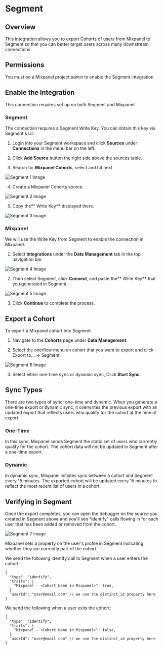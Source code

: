 # Segment


## Overview

 This integration allows you to export Cohorts of users from Mixpanel to Segment so that you can better target users across many downstream connections.
 
 ## Permissions
You must be a Mixpanel project admin to enable the Segment integration.

## Enable the Integration

This connection requires set up on both Segment and Mixpanel.

### Segment

The connection requires a Segment Write Key. You can obtain this key via Segment's UI: 

1. Login into your Segment workspace and click **Sources** under **Connections** in the menu bar on the left.

2. Click **Add Source** button the right side above the sources table.

3. Search for **Mixpanel Cohorts**, select and hit next

![Segment 1 Image](/segment1.png)

4. Create a Mixpanel Cohorts source.

![Segment 2 Image](/segment2.png)

5. Copy the** Write Key** displayed there.

![Segment 3 Image](/segment3.png)

### Mixpanel

We will use the Write Key from Segment to enable the connection in Mixpanel.

1. Select **Integrations** under the **Data Management** tab in the top navigation bar.

![Segment 4 Image](/segment4.png)

2. Then select Segment, click **Connect**, and paste the** Write Key** that you generated in Segment.

![Segment 5 Image](/segment5.png)

3. Click **Continue** to complete the process.

## Export a Cohort

To export a Mixpanel cohort into Segment.

1. Navigate to the **Cohorts** page under **Data Management**.

2. Select the overflow menu on cohort that you want to export and click Export to... → Segment.

![Segment 6 Image](/segment6.png)

3. Select either one-time sync or dynamic sync, Click **Start Sync**.

## Sync Types

There are two types of sync: one-time and dynamic. When you generate a one-time export or dynamic sync, it overwrites the previous export with an updated export that reflects users who qualify for the cohort at the time of export.

### One-Time
In this sync, Mixpanel sends Segment the static set of users who currently qualify for the cohort. The cohort data will not be updated in Segment after a one-time export.

### Dynamic
In dynamic sync, Mixpanel initiates sync between a cohort and Segment every 15 minutes. The exported cohort will be updated every 15 minutes to reflect the most recent list of users in a cohort.

## Verifying in Segment 
Once the export completes, you can open the debugger on the source you created in Segment above and you'll see "identify" calls flowing in for each user that has been added or removed from the cohort.

![Segment 7 Image](/segment7.png)

Mixpanel sets a property on the user's profile in Segment indicating whether they are currently part of the cohort.

We send the following identify call to Segment when a user enters the cohort:

```
{
  "type": "identify",
  "traits": {
    "Mixpanel - <Cohort Name in Mixpanel>": true,
  }
  "userId": "user@email.com" // we use the distinct_id property here
}
```
We send the following when a user exits the cohort:

```
{
  "type": "identify",
  "traits": {
    "Mixpanel - <Cohort Name in Mixpanel>": false,
  }
  "userId": "user@email.com" // we use the distinct_id property here
}
```



